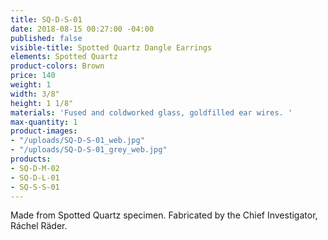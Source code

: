 ```yaml
---
title: SQ-D-S-01
date: 2018-08-15 00:27:00 -04:00
published: false
visible-title: Spotted Quartz Dangle Earrings
elements: Spotted Quartz
product-colors: Brown
price: 140
weight: 1
width: 3/8"
height: 1 1/8"
materials: 'Fused and coldworked glass, goldfilled ear wires. '
max-quantity: 1
product-images:
- "/uploads/SQ-D-S-01_web.jpg"
- "/uploads/SQ-D-S-01_grey_web.jpg"
products:
- SQ-D-M-02
- SQ-D-L-01
- SQ-S-S-01
---
```


Made from Spotted Quartz specimen. Fabricated by the Chief Investigator, Ráchel Räder.

